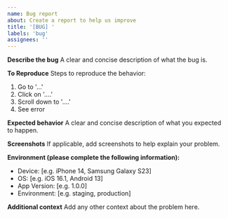 ```yaml
---
name: Bug report
about: Create a report to help us improve
title: '[BUG] '
labels: 'bug'
assignees: ''
---
```


**Describe the bug**
A clear and concise description of what the bug is.

**To Reproduce**
Steps to reproduce the behavior:
1. Go to '...'
2. Click on '....'
3. Scroll down to '....'
4. See error

**Expected behavior**
A clear and concise description of what you expected to happen.

**Screenshots**
If applicable, add screenshots to help explain your problem.

**Environment (please complete the following information):**
 - Device: [e.g. iPhone 14, Samsung Galaxy S23]
 - OS: [e.g. iOS 16.1, Android 13]
 - App Version: [e.g. 1.0.0]
 - Environment: [e.g. staging, production]

**Additional context**
Add any other context about the problem here.